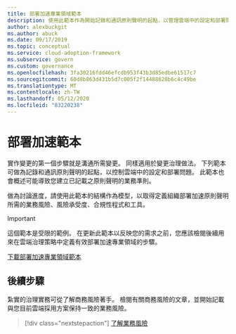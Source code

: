 ```yaml
---
title: 部署加速專業領域範本
description: 使用此範本作為開始記錄和通訊原則聲明的起點，以管理雲端中的設定和部署問題。
author: alexbuckgit
ms.author: abuck
ms.date: 09/17/2019
ms.topic: conceptual
ms.service: cloud-adoption-framework
ms.subservice: govern
ms.custom: governance
ms.openlocfilehash: 3fa30216fdd46efcdb953f43b3d85edbe61517c7
ms.sourcegitcommit: 60d8b863d431b5d7c005f2f14488620b6c4c49be
ms.translationtype: MT
ms.contentlocale: zh-TW
ms.lasthandoff: 05/12/2020
ms.locfileid: "83220238"
---
```

# <a name="deployment-acceleration-template"></a>部署加速範本

實作變更的第一個步驟就是溝通所需變更。 同樣適用於變更治理做法。 下列範本可做為記錄和通訊原則聲明的起點，以控制雲端中的設定和部署問題。 此範本也會概述可能導致您建立已記載之原則聲明的業務準則。

做為討論進度，請使用此範本的結構作為模型，以取得定義組織部署加速原則聲明所需的業務風險、風險承受度、合規性程式和工具。

> [!IMPORTANT]
> 這個範本是受限的範例。 在更新此範本以反映您的需求之前，您應該檢閱後續用來在雲端治理策略中定義有效部署加速專業領域的步驟。

[下載部署加速專業領域範本](https://archcenter.blob.core.windows.net/cdn/fusion/governance/Deployment%20Acceleration%20Discipline%20Template.docx)

## <a name="next-steps"></a>後續步驟

紮實的治理實務可從了解商務風險著手。 檢閱有關商務風險的文章，並開始記載與您目前雲端採用方案保持一致的業務風險。

> [!div class="nextstepaction"]
> [了解業務風險](./business-risks.md)
